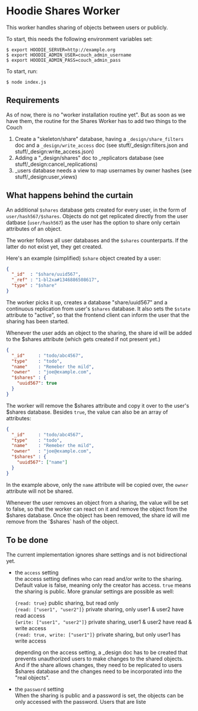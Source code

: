 # Hoodie Shares Worker

This worker handles sharing of objects between users or publicly.

To start, this needs the following environment variables set:

    $ export HOODIE_SERVER=http://example.org
    $ export HOODIE_ADMIN_USER=couch_admin_username
    $ export HOODIE_ADMIN_PASS=couch_admin_pass

To start, run:

    $ node index.js


## Requirements

As of now, there is no "worker installation routine yet". But as soon as we have them,
the routine for the Shares Worker has to add two things to the Couch

1. Create a "skeleton/share" database, having a `_design/share_filters`  doc and a 
   `_design/write_access` doc (see stuff/_design:filters.json and stuff/_design:write_access.json)
2. Adding a "_design/shares" doc to _replicators database (see stuff/_design:cancel_replications)
3. _users database needs a view to map usernames by owner hashes (see stuff/_design:user_views)


## What happens behind the curtain

An additional `$shares` database gets created for every user, in the form of `user/hash567/$shares`.
Objects do not get replicated directly from the user datbase (`user/hash567`) as the user has the
option to share only certain attributes of an object.

The worker follows all user databases and the `$shares` counterparts. If the latter do not exist yet,
they get created.

Here's an example (simplified) `$share` object created by a user:

```json
{
  "_id"  : "$share/uuid567",
  "_ref" : "1-bl2xa#1346886508617",
  "type" : "$share"
}
```

The worker picks it up, creates a database "share/uuid567" and a continuous replication from user's `$shares` database.
It also sets the `$state` attribute to "active", so that the frontend client can inform the user that the sharing has been started.

Whenever the user adds an object to the sharing, the share id will be added to the $shares attribute (which gets created if not present yet.)

```json
{
  "_id"     : "todo/abc4567",
  "type"    : "todo",
  "name"    : "Remeber the mild",
  "owner"   : "joe@example.com",
  "$shares" : {
    "uuid567": true
  }
}
```

The worker will remove the $shares attribute and copy it over to the user's $shares database.
Besides `true`, the value can also be an array of attributes:

```json
{
  "_id"     : "todo/abc4567",
  "type"    : "todo",
  "name"    : "Remeber the mild",
  "owner"   : "joe@example.com",
  "$shares" : {
    "uuid567": ["name"]
  }
}
```

In the example above, only the `name` attribute will be copied over, the `owner` attribute
will not be shared. 

Whenever the user removes an object from a sharing, the value will be set to false, so that
the worker can react on it and remove the object from the $shares database. Once the object
has been removed, the share id will me remove from the `$shares` hash of the object.


## To be done

The current implementation ignores share settings and is not bidirectional yet.

* the `access` setting  
  the access setting defines who can read and/or write to the sharing. Default
  value is false, meaning only the creator has access. `true` means the sharing
  is public. More granular settings are possible as well:  

  `{read: true}` public sharing, but read only  
  `{read: ["user1", "user2"]}` private sharing, only user1 & user2 have read access  
  `{write: ["user1", "user2"]}` private sharing, user1 & user2 have read & write access  
  `{read: true, write: ["user1"]}` private sharing, but only user1 has write access  

  depending on the access setting, a _design doc has to be created that prevents
  unauthorized users to make changes to the shared objects. And if the share allows
  changes, they need to be replicated to users $shares database and the changes need
  to be incorporated into the "real objects".
* the `password` setting  
  When the sharing is public and a password is set, the objects can be only accessed
  with the password. Users that are liste